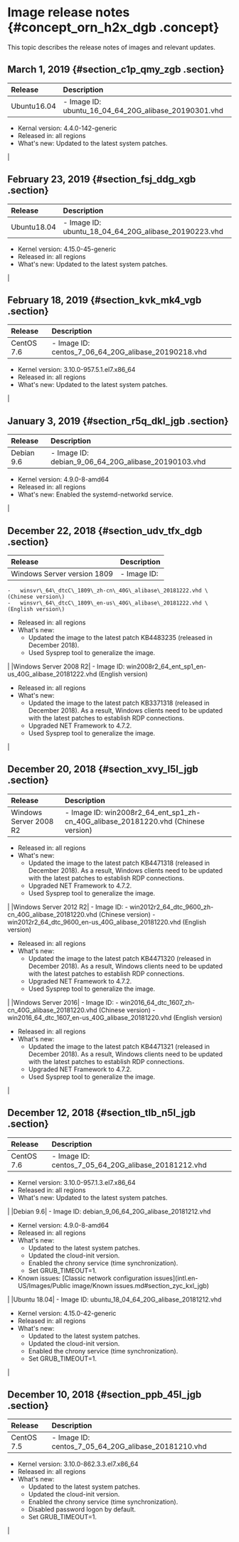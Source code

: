 # Image release notes {#concept_orn_h2x_dgb .concept}

This topic describes the release notes of images and relevant updates.

## March 1, 2019 {#section_c1p_qmy_zgb .section}

|Release|Description|
|:------|:----------|
|Ubuntu16.04| -   Image ID: ubuntu\_16\_04\_64\_20G\_alibase\_20190301.vhd
-   Kernal version: 4.4.0-142-generic
-   Released in: all regions
-   What's new: Updated to the latest system patches.

 |

## February 23, 2019 {#section_fsj_ddg_xgb .section}

|Release|Description|
|:------|:----------|
|Ubuntu18.04| -   Image ID: ubuntu\_18\_04\_64\_20G\_alibase\_20190223.vhd
-   Kernel version: 4.15.0-45-generic
-   Released in: all regions
-   What's new: Updated to the latest system patches.

 |

## February 18, 2019 {#section_kvk_mk4_vgb .section}

|Release|Description|
|:------|:----------|
|CentOS 7.6| -   Image ID: centos\_7\_06\_64\_20G\_alibase\_20190218.vhd
-   Kernel version: 3.10.0-957.5.1.el7.x86\_64
-   Released in: all regions
-   What's new: Updated to the latest system patches.

 |

## January 3, 2019 {#section_r5q_dkl_jgb .section}

|Release|Description|
|:------|:----------|
|Debian 9.6| -   Image ID: debian\_9\_06\_64\_20G\_alibase\_20190103.vhd
-   Kernel version: 4.9.0-8-amd64
-   Released in: all regions
-   What's new: Enabled the systemd-networkd service.

 |

## December 22, 2018 {#section_udv_tfx_dgb .section}

|Release|Description|
|:------|:----------|
|Windows Server version 1809| -   Image ID:
    -   winsvr\_64\_dtcC\_1809\_zh-cn\_40G\_alibase\_20181222.vhd \(Chinese version\)
    -   winsvr\_64\_dtcC\_1809\_en-us\_40G\_alibase\_20181222.vhd \(English version\)
-   Released in: all regions
-   What's new:
    -   Updated the image to the latest patch KB4483235 \(released in December 2018\).
    -   Used Sysprep tool to generalize the image.

 |
|Windows Server 2008 R2| -   Image ID: win2008r2\_64\_ent\_sp1\_en-us\_40G\_alibase\_20181222.vhd \(English version\)
-   Released in: all regions
-   What's new:
    -   Updated the image to the latest patch KB3371318 \(released in December 2018\). As a result, Windows clients need to be updated with the latest patches to establish RDP connections.
    -   Upgraded NET Framework to 4.7.2.
    -   Used Sysprep tool to generalize the image.

 |

## December 20, 2018 {#section_xvy_l5l_jgb .section}

|Release|Description|
|:------|:----------|
|Windows Server 2008 R2| -   Image ID: win2008r2\_64\_ent\_sp1\_zh-cn\_40G\_alibase\_20181220.vhd \(Chinese version\)
-   Released in: all regions
-   What's new:
    -   Updated the image to the latest patch KB4471318 \(released in December 2018\). As a result, Windows clients need to be updated with the latest patches to establish RDP connections.
    -   Upgraded NET Framework to 4.7.2.
    -   Used Sysprep tool to generalize the image.

 |
|Windows Server 2012 R2| -   Image ID:
    -   win2012r2\_64\_dtc\_9600\_zh-cn\_40G\_alibase\_20181220.vhd \(Chinese version\)
    -   win2012r2\_64\_dtc\_9600\_en-us\_40G\_alibase\_20181220.vhd \(English version\)
-   Released in: all regions
-   What's new:
    -   Updated the image to the latest patch KB4471320 \(released in December 2018\). As a result, Windows clients need to be updated with the latest patches to establish RDP connections.
    -   Upgraded NET Framework to 4.7.2.
    -   Used Sysprep tool to generalize the image.

 |
|Windows Server 2016| -   Image ID:
    -   win2016\_64\_dtc\_1607\_zh-cn\_40G\_alibase\_20181220.vhd \(Chinese version\)
    -   win2016\_64\_dtc\_1607\_en-us\_40G\_alibase\_20181220.vhd \(English version\)
-   Released in: all regions
-   What's new:
    -   Updated the image to the latest patch KB4471321 \(released in December 2018\). As a result, Windows clients need to be updated with the latest patches to establish RDP connections.
    -   Upgraded NET Framework to 4.7.2.
    -   Used Sysprep tool to generalize the image.

 |

## December 12, 2018 {#section_tlb_n5l_jgb .section}

|Release|Description|
|:------|:----------|
|CentOS 7.6| -   Image ID: centos\_7\_05\_64\_20G\_alibase\_20181212.vhd
-   Kernel version: 3.10.0-957.1.3.el7.x86\_64
-   Released in: all regions
-   What's new: Updated to the latest system patches.

 |
|Debian 9.6| -   Image ID: debian\_9\_06\_64\_20G\_alibase\_20181212.vhd
-   Kernel version: 4.9.0-8-amd64
-   Released in: all regions
-   What's new:
    -   Updated to the latest system patches.
    -   Updated the cloud-init version.
    -   Enabled the chrony service \(time synchronization\).
    -   Set GRUB\_TIMEOUT=1.
-   Known issues: [Classic network configuration issues](intl.en-US/Images/Public image/Known issues.md#section_zyc_kxl_jgb)

 |
|Ubuntu 18.04| -   Image ID: ubuntu\_18\_04\_64\_20G\_alibase\_20181212.vhd
-   Kernel version: 4.15.0-42-generic
-   Released in: all regions
-   What's new:
    -   Updated to the latest system patches.
    -   Updated the cloud-init version.
    -   Enabled the chrony service \(time synchronization\).
    -   Set GRUB\_TIMEOUT=1.

 |

## December 10, 2018 {#section_ppb_45l_jgb .section}

|Release|Description|
|:------|:----------|
|CentOS 7.5| -   Image ID: centos\_7\_05\_64\_20G\_alibase\_20181210.vhd
-   Kernel version: 3.10.0-862.3.3.el7.x86\_64
-   Released in: all regions
-   What's new:
    -   Updated to the latest system patches.
    -   Updated the cloud-init version.
    -   Enabled the chrony service \(time synchronization\).
    -   Disabled password logon by default.
    -   Set GRUB\_TIMEOUT=1.

 |

